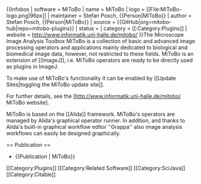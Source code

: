 {{Infobox
| software               = MiToBo
| name                   = MiToBo
| logo                     = [[File:MiToBo-logo.png|96px]]
| maintainer             = Stefan Posch, {{Person|MiToBo}}
| author                 = Stefan Posch, {{Person|MiToBo}}
| source                 = {{GitHub|org=mitobo-hub|repo=mitobo-plugins}}
| status                 = 
| category               = [[:Category:Plugins]]
| website                = http://www.informatik.uni-halle.de/mitobo/
}}The Microscope Image Analysis Toolbox MiToBo is a collection of basic and advanced image processing operators and applications mainly dedicated to biological and biomedical image data, however, not restricted to these fields. MiToBo is an extension of [[ImageJ]], i.e. MiToBo operators are ready to be directly used as plugins in ImageJ. 

To make use of MiToBo's functionality it can be enabled by [[Update Sites|toggling the MiToBo update site]].

For further details, see the [http://www.informatik.uni-halle.de/mitobo/ MiToBo website].

MiToBo is based on the [[Alida]] framework. MiToBo's operators are managed by Alida's graphical operator runner. In addition, and thanks to Alida's built-in graphical workflow editor ''Grappa'' also image analysis workflows can easily be designed graphically.

== Publication ==
* {{Publication | MiToBo}}

[[Category:Plugins]]
[[Category:Related Software]]
[[Category:SciJava]]
[[Category:Citable]]
